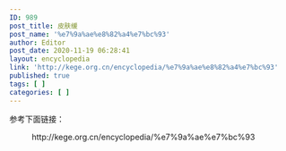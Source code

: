 ```yaml
---
ID: 989
post_title: 皮肤缓
post_name: '%e7%9a%ae%e8%82%a4%e7%bc%93'
author: Editor
post_date: 2020-11-19 06:28:41
layout: encyclopedia
link: 'http://kege.org.cn/encyclopedia/%e7%9a%ae%e8%82%a4%e7%bc%93'
published: true
tags: [ ]
categories: [ ]
---
```

<!-- wp:paragraph -->
<p>参考下面链接：</p>
<!-- /wp:paragraph -->

<!-- wp:core-embed/wordpress {"url":"http://kege.org.cn/encyclopedia/%e7%9a%ae%e7%bc%93","type":"wp-embed","providerNameSlug":"kege-org-cn","className":""} -->
<figure class="wp-block-embed-wordpress wp-block-embed is-type-wp-embed is-provider-kege-org-cn"><div class="wp-block-embed__wrapper">
http://kege.org.cn/encyclopedia/%e7%9a%ae%e7%bc%93
</div></figure>
<!-- /wp:core-embed/wordpress -->